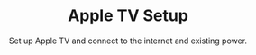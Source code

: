 ---
sort_key: 1
layout: "sku"
id: apple-tv-setup-request
title: "Apple TV Setup"
heading: "Apple TV Setup"
subtitle: "Set up Apple TV and connect to the internet and existing power."
category: "Home Entertainment"
category_description: "Services for TVs and Home Theatre devices."
features:
 - feature: "Connect your Apple TV to a suitable and functioning home network using existing wall outlet or wireless connection." - feature: "Setup free Apple ID account, if required." - feature: "Setup free trial with Netflix or Stan." - feature: "Setup catch up TV services ABC iView, SBS On-Demand, 9Now, 7Plus and TenPlay." - feature: "Demonstrate Apple TV features. " - feature: "All cables neatly arranged." - feature: "Clean up and remove rubbish"
price: "159"
unit: "request"
australia_only: "Yes"
---